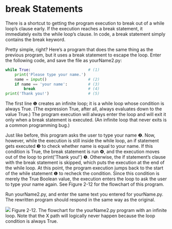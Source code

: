 # break Statements
There is a shortcut to getting the program execution to break out of a while loop’s clause early. If the execution reaches a break statement, it immediately exits the while loop’s clause. In code, a break statement simply contains the break keyword.

Pretty simple, right? Here’s a program that does the same thing as the previous program, but it uses a break statement to escape the loop. Enter the following code, and save the file as yourName2.py:

```python
while True:                         # (1)
    print('Please type your name.')
    name = input()                  # (2)
    if name == 'your name':         # (3)
        break                       # (4)
print('Thank you!')                 # (5)
```
The first line ❶ creates an infinite loop; it is a while loop whose condition is always True. (The expression True, after all, always evaluates down to the value True.) The program execution will always enter the loop and will exit it only when a break statement is executed. (An infinite loop that never exits is a common programming bug.)

Just like before, this program asks the user to type your name ❷. Now, however, while the execution is still inside the while loop, an if statement gets executed ❸ to check whether name is equal to your name. If this condition is True, the break statement is run ❹, and the execution moves out of the loop to print('Thank you!') ❺. Otherwise, the if statement’s clause with the break statement is skipped, which puts the execution at the end of the while loop. At this point, the program execution jumps back to the start of the while statement ❶ to recheck the condition. Since this condition is merely the True Boolean value, the execution enters the loop to ask the user to type your name again. See Figure 2-12 for the flowchart of this program.

Run yourName2.py, and enter the same text you entered for yourName.py. The rewritten program should respond in the same way as the original.

![](assets/brek.jpg)
Figure 2-12. The flowchart for the yourName2.py program with an infinite loop. Note that the X path will logically never happen because the loop condition is always True.